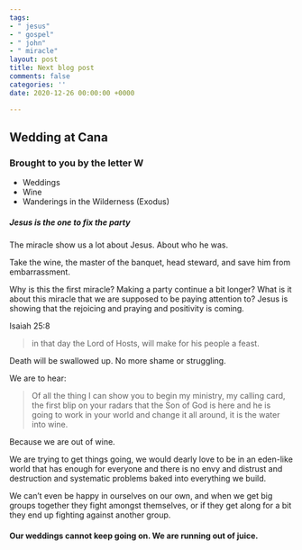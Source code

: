 ```yaml
---
tags:
- " jesus"
- " gospel"
- " john"
- " miracle"
layout: post
title: Next blog post
comments: false
categories: ''
date: 2020-12-26 00:00:00 +0000

---
```

## Wedding at Cana

### Brought to you by the letter W

* Weddings
* Wine
* Wanderings in the Wilderness (Exodus)

##### Jesus is the one to fix the party

The miracle show us a lot about Jesus. About who he was.

Take the wine, the master of the banquet, head steward, and save him from embarrassment.

Why is this the first miracle? Making a party continue a bit longer? What is it about this miracle that we are supposed to be paying attention to? Jesus is showing that the rejoicing and praying and positivity is coming.

Isaiah 25:8

> in that day the Lord of Hosts, will make for his people a feast.

Death will be swallowed up. No more shame or struggling.

We are to hear:

> Of all the thing I can show you to begin my ministry, my calling card, the first blip on your radars that the Son of God is here and he is going to work in your world and change it all around, it is the water into wine.

Because we are out of wine.

We are trying to get things going, we would dearly love to be in an eden-like world that has enough for everyone and there is no envy and distrust and destruction and systematic problems baked into everything we build.

We can’t even be happy in ourselves on our own, and when we get big groups together they fight amongst themselves, or if they get along for a bit they end up fighting against another group.

#### Our weddings cannot keep going on. We are running out of juice.
